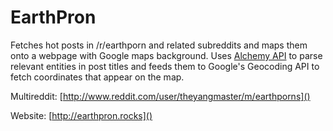 # EarthPron
Fetches hot posts in /r/earthporn and related subreddits and maps them onto a webpage with Google maps background. Uses [Alchemy API](http://www.alchemyapi.com/) to parse relevant entities in post titles and feeds them to Google's Geocoding API to fetch coordinates that appear on the map.

Multireddit: [http://www.reddit.com/user/theyangmaster/m/earthporns]()

Website: [http://earthpron.rocks]()

